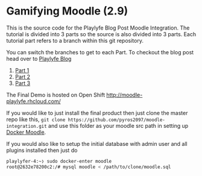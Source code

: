 # Gamifying Moodle (2.9)

This is the source code for the Playlyfe Blog Post Moodle Integration. The tutorial is divided into 3 parts so the source is also divided into 3 parts.
Each tutorial part refers to a branch within this git repository.

You can switch the branches to get to each Part. To checkout the blog post head over to [Playlyfe Blog](https://blog.playlyfe.com)

1. [Part 1](https://blog.playlyfe.com/integrating-playlyfe-in-moodle-part-1/)
2. [Part 2](https://blog.playlyfe.com/integrating-playlyfe-in-moodle-part-2/)
3. [Part 3](https://blog.playlyfe.com/integrating-playlyfe-in-moodle-part-3/)


The Final Demo is hosted on Open Shift http://moodle-playlyfe.rhcloud.com/

If you would like to just install the final product then just clone the master repo like this,
`git clone https://github.com/pyros2097/moodle-integration.git`
and use this folder as your moodle src path in setting up [Docker Moodle](https://github.com/playlyfe/docker-moodle).

If you would also like to setup the initial database with admin user and all plugins installed then just do
```bash
playlyfer-4:~❭ sudo docker-enter moodle
root@2632e78200c2:/# mysql moodle < /path/to/clone/moodle.sql
```
